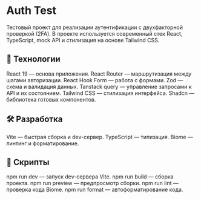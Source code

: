 # Auth Test

Тестовый проект для реализации аутентификации с двухфакторной проверкой (2FA).
В проекте используется современный стек React, TypeScript, mock API и стилизация на основе Tailwind CSS.

## 🚀 Технологии
React 19 — основа приложения.
React Router — маршрутизация между шагами авторизации.
React Hook Form — работа с формами.
Zod — схема и валидация данных.
Tanstack query — управление запросами к API и их состоянием.
Tailwind CSS — стилизация интерфейса.
Shadcn — библиотека готовых компонентов.

## 🛠️ Разработка
Vite — быстрая сборка и dev-сервер.
TypeScript — типизация.
Biome — линтинг и форматирование.

## 📜 Скрипты
npm run dev — запуск dev-сервера Vite.
npm run build — сборка проекта.
npm run preview — предпросмотр сборки.
npm run lint — проверка кода Biome.
npm run format — автоформатирование кода.

